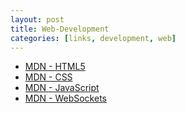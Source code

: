 ```yaml
---
layout: post
title: Web-Development
categories: [links, development, web]
---
```


- [MDN - HTML5](https://developer.mozilla.org/en/HTML/HTML5)
- [MDN - CSS](https://developer.mozilla.org/en/CSS/CSS_Reference)
- [MDN - JavaScript](https://developer.mozilla.org/en/JavaScript)
- [MDN - WebSockets](https://developer.mozilla.org/en/WebSockets/)